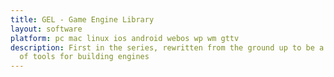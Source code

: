 ```yaml
---
title: GEL - Game Engine Library
layout: software
platform: pc mac linux ios android webos wp wm gttv
description: First in the series, rewritten from the ground up to be a low level suite
  of tools for building engines
---
```


